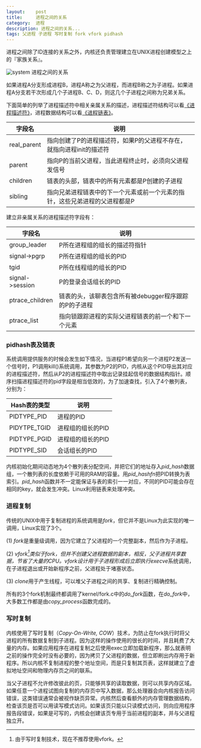 ```yaml
---
layout:    post
title:     进程之间的关系
category:  进程
description: 进程之间的关系...
tags: 父进程 子进程 写时复制 fork vfork pidhash
---
```

进程之间除了ID连接的关系之外，内核还负责管理建立在UNIX进程创建模型之上的『家族关系』。

![system](images/relation.png)
进程之间的关系

如果进程A分支形成进程B，进程A称之为父进程，而进程B称之为子进程。如果进程A分支若干次形成几个子进程B、C、D，则这几个子进程之间称为兄弟关系。

下面简单的列举了进程描述符中相关亲属关系的描述，进程描述符结构可以看[《进程描述符》](/linux-kernel-architecture/posts/process-descriptor/)，进程数据结构可以看[《进程链表》](/linux-kernel-architecture/posts/process-list/)。

字段名        | 说明
------------ | -------------
real_parent  | 指向创建了P的进程描述符，如果P的父进程不存在，就指向进程init的描述符
parent       | 指向P的当前父进程，当此进程终止时，必须向父进程发信号
children     | 链表的头部，链表中的所有元素都是P创建的子进程
sibling      | 指向兄弟进程链表中的下一个元素或前一个元素的指针，这些兄弟进程的父进程都是P

建立非亲属关系的进程描述符字段有：

字段名           | 说明
------------    | -------------
group_leader    | P所在进程组的组长的描述符指针
signal->pgrp    | P所在进程组的组长的PID
tgid            | P所在线程组的组长的PID
signal->session | P的登录会话组长的PID
ptrace_children | 链表的头，该聊表包含所有被debugger程序跟踪的P的子进程
ptrace_list     | 指向锁跟踪进程的实际父进程链表的前一个和下一个元素

### pidhash表及链表 ###

系统调用提供服务的时候会发生如下情况，当进程P1希望向另一个进程P2发送一个信号时，P1调用kill()系统调用，其参数为P2的PID，内核从这个PID导出其对应的进程描述符，然后从P2的进程描述符中取出记录挂起信号的数据结构指针。顺序扫描进程描述符的pid字段是相当低效的，为了加速查找，引入了4个散列表，分别为：

Hash表的类型   | 说明
------------  | ------------
PIDTYPE_PID   | 进程的PID
PIDYTPE_TGID  | 进程组的组长的PID
PIDTYPE_PGID  | 进程组的组长的PID
PIDTYPE_SID   | 会话组长的PID

内核初始化期间动态地为4个散列表分配空间，并把它们的地址存入*pid_hash*数据组，一个散列表的长度依赖于可用的RAM的容量。用*pid_hashfn*把PID转换为表索引。*pid_hash*函数并不一定能保证与表的索引一一对应，不同的PID可能会存在相同的key，就会发生冲突。Linux利用链表来处理冲突。

### 进程复制 ###

传统的UNIX中用于复制进程的系统调用是*fork*，但它并不是Linux为此实现的唯一调用，Linux实现了3个。

(1) *fork*是重量级调用，因为它建立了父进程的一个完整副本，然后作为子进程。

(2) *vfork[^1]*类似于fork，但并不创建父进程数据的副本，相反，父子进程共享数据，节省了大量的CPU。vfork设计用于子进程形成后立即执行*execve*系统调用，在子进程退出或开始新程序之前，父进程处于堵塞状态。

(3) *clone*用于产生线程，可以堆父子进程之间的共享、复制进行精确控制。

所有的3个fork机制最终都调用了kernel/fork.c中的*do_fork*函数，在*do_fork*中，大多数工作都是由*copy_process*函数完成的。

### 写时复制 ###

内核使用了写时复制（*Copy-On-Write, COW*）技术，为防止在fork执行时将父进程的所有数据复制到子进程。因为这样的操作使用的很长的时间，并且耗费了大量的内存。如果应用程序在进程复制之后使用exec立即加载新程序，那么就表明之前的操作完全时没有必要的，因为拷贝了父进程的数据，但立即刷出内存用于新程序。所以内核不复制进程的整个地址空间，而是只复制其页表，这样就建立了虚拟地址空间和物理内存页之间的联系。

当父子进程不允许修改彼此的页，只能够共享的读取数据，则可以共享内存区域。如果任意一个进程试图向复制的内存页中写入数据，那么处理器会向内核报告访问错误，这类错误通常会被视作缺页异常。内核然后查看额外的内存管理数据结构，检查该页是否可以用读写模式访问。如果该页只能以只读模式访问，则向应用程序报告段错误，如果是可写的，内核会创建该页专用于当前进程的副本，并与父进程独立开。

[^1]: 由于写时复制技术，现在不推荐使用vfork。
